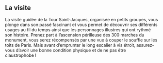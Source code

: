 ## La visite

La visite guidée de la Tour Saint-Jacques, organisée en petits groupes, vous plonge dans son passé fascinant et vous permet de découvrir ses différents usages au fil du temps ainsi que les personnages illustres qui ont rythmé son histoire. Prenez part à l’ascension périlleuse des 300 marches du monument, vous serez récompensés par une vue à couper le souffle sur les toits de Paris. Mais avant d’emprunter le long escalier à vis étroit, assurez-vous d’avoir une bonne condition physique et de ne pas être claustrophobe ! 
